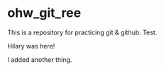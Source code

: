 # ohw_git_ree
This is a repository for practicing git & github.
Test.

Hilary was here!

I added another thing.
